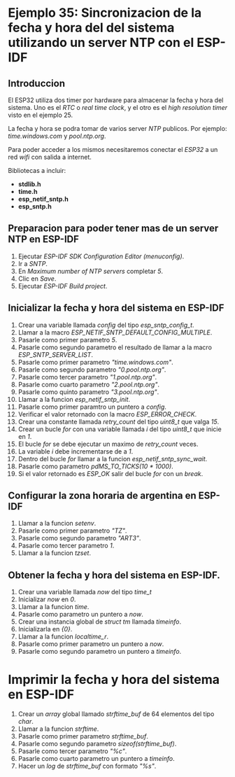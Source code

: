 # Ejemplo 35: Sincronizacion de la fecha y hora del del sistema utilizando un server NTP con el ESP-IDF

## Introduccion

El ESP32 utiliza dos timer por hardware para almacenar la fecha y hora del sistema. Uno es el _RTC_ o _real time clock_, y el otro es el _high resolution timer_ visto en el ejemplo 25.

La fecha y hora se podra tomar de varios server _NTP_ publicos. Por ejemplo: _time.windows.com_ y _pool.ntp.org_.

Para poder acceder a los mismos necesitaremos conectar el _ESP32_ a un red _wifi_ con salida a internet.

Bibliotecas a incluir:

- **stdlib.h**
- **time.h**
- **esp_netif_sntp.h**
- **esp_sntp.h**

## Preparacion para poder tener mas de un server NTP en ESP-IDF

1. Ejecutar _ESP-IDF SDK Configuration Editor (menuconfig)_.
2. Ir a _SNTP_.
3. En _Maximum number of NTP servers_ completar _5_.
4. Clic en _Save_.
5. Ejecutar _ESP-IDF Build project_.

## Inicializar la fecha y hora del sistema en ESP-IDF

1. Crear una variable llamada _config_ del tipo _esp_sntp_config_t_.
2. Llamar a la macro _ESP_NETIF_SNTP_DEFAULT_CONFIG_MULTIPLE_.
3. Pasarle como primer parametro _5_.
4. Pasarle como segundo parametro el resultado de llamar a la macro _ESP_SNTP_SERVER_LIST_.
5. Pasarle como primer parametro _"time.windows.com"_.
6. Pasarle como segundo parametro _"0.pool.ntp.org"_.
7. Pasarle como tercer parametro _"1.pool.ntp.org"_.
8. Pasarle como cuarto parametro _"2.pool.ntp.org"_.
9. Pasarle como quinto parametro _"3.pool.ntp.org"_.
10. Llamar a la funcion _esp_netif_sntp_init_.
11. Pasarle como primer paramtro un puntero a _config_.
12. Verificar el valor retornado con la macro _ESP_ERROR_CHECK_.
13. Crear una constante llamada _retry_count_ del tipo _uint8_t_ que valga _15_.
14. Crear un bucle _for_ con una variable llamada _i_ del tipo _uint8_t_ que inicie en _1_.
15. El bucle _for_ se debe ejecutar un maximo de _retry_count_ veces.
16. La variable _i_ debe incrementarse de a _1_.
17. Dentro del bucle _for_ llamar a la funcion _esp_netif_sntp_sync_wait_.
18. Pasarle como parametro _pdMS_TO_TICKS(10 \* 1000)_.
19. Si el valor retornado es _ESP_OK_ salir del bucle _for_ con un _break_.

## Configurar la zona horaria de argentina en ESP-IDF

1. Llamar a la funcion _setenv_.
2. Pasarle como primer parametro _"TZ"_.
3. Pasarle como segundo parametro _"ART3"_.
4. Pasarle como tercer parametro _1_.
5. Llamar a la funcion _tzset_.

## Obtener la fecha y hora del sistema en ESP-IDF.

1. Crear una variable llamada _now_ del tipo _time_t_
2. Inicializar _now_ en _0_.
3. Llamar a la funcion _time_.
4. Pasarle como parametro un puntero a _now_.
5. Crear una instancia global de _struct tm_ llamada _timeinfo_.
6. Inicializarla en _{0}_.
7. Llamar a la funcion _localtime_r_.
8. Pasarle como primer parametro un puntero a _now_.
9. Pasarle como segundo parametro un puntero a _timeinfo_.

# Imprimir la fecha y hora del sistema en ESP-IDF

1. Crear un _array_ global llamado _strftime_buf_ de 64 elementos del tipo _char_.
2. Llamar a la funcion _strftime_.
3. Pasarle como primer parametro _strftime_buf_.
4. Pasarle como segundo parametro _sizeof(strftime_buf)_.
5. Pasarle como tercer parametro _"%c"_.
6. Pasarle como cuarto parametro un puntero a _timeinfo_.
7. Hacer un _log_ de _strftime_buf_ con formato _"%s"_.
